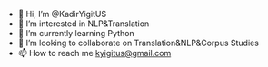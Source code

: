 - 👋 Hi, I’m @KadirYigitUS
- 👀 I’m interested in NLP&Translation
- 🌱 I’m currently learning Python
- 💞️ I’m looking to collaborate on Translation&NLP&Corpus Studies
- 📫 How to reach me kyigitus@gmail.com

<!---
KadirYigitUS/KadirYigitUS is a ✨ special ✨ repository because its `README.md` (this file) appears on your GitHub profile.
You can click the Preview link to take a look at your changes.
--->
